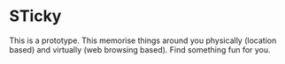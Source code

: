 # STicky

This is a prototype. This memorise things around you physically (location based) and virtually (web browsing based). Find something fun for you.
